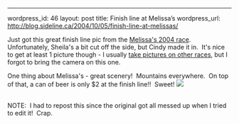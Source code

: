 --- 
wordpress_id: 46
layout: post
title: Finish line at Melissa&#8217;s
wordpress_url: http://blog.sideline.ca/2004/10/05/finish-line-at-melissas/

<p><img alt="" hspace="5" src="http://my.aream.ca/blogs//BlogImages/melissas_2004.jpg" align="left" border="0" />Just got this great finish line pic from the <a href="http://www.melissasroadrace.ca/">Melissa's 2004 race</a>.  Unfortunately, Sheila's a bit cut off the side, but Cindy made it in.  It's nice to get at least 1 picture though - I usually <a href="http://my.aream.ca/photos/albums/38.aspx">take pictures on other races</a>, but I forgot to bring the camera on this one.</p><p>One thing about Melissa's - great scenery!  Mountains everywhere.  On top of that, a can of beer is only $2 at the finish line!!  Sweet! <img src="http://my.aream.ca/blogs//BlogImages/smile18.gif" /></p><br />NOTE:  I had to repost this since the original got all messed up when I tried to edit it!  Crap.
